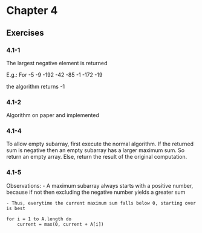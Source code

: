# Chapter 4

## Exercises

### 4.1-1

The largest negative element is returned

E.g.: For
    -5 -9 -192 -42 -85 -1 -172 -19

the algorithm returns -1


### 4.1-2

Algorithm on paper and implemented

### 4.1-4

To allow empty subarray, first execute the normal algorithm. If the returned sum is negative then an empty subarray has a larger maximum sum. So return an empty array. Else, return the result of the original computation.

### 4.1-5

Observations:
    - A maximum subarray always starts with a positive number, because if not then excluding the negative number yields a greater sum

    - Thus, everytime the current maximum sum falls below 0, starting over is best

    for i = 1 to A.length do
        current = max(0, current + A[i])

        